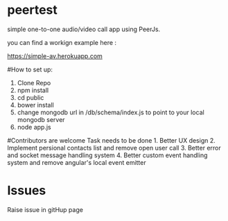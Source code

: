 # peertest
simple one-to-one audio/video call app using PeerJs.

you can find a workign example here : 

https://simple-av.herokuapp.com

#How to set up:
  1. Clone Repo
  2. npm install
  3. cd public
  4. bower install
  5. change mongodb url in /db/schema/index.js to point to your local mongodb server
  6. node app.js

#Contributors are welcome
  Task needs to be done
    1. Better UX design
    2. Implement persional contacts list and remove open user call
    3. Better error and socket message handling system
    4. Better custom event handling system and remove angular's local event emitter

# Issues
  Raise issue in gitHup page
